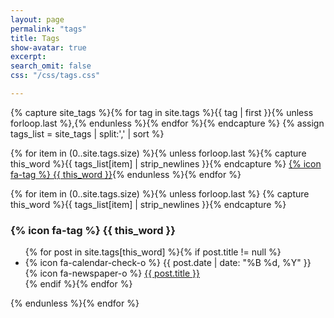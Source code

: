 ```yaml
---
layout: page
permalink: "tags"
title: Tags
show-avatar: true
excerpt:
search_omit: false
css: "/css/tags.css"

---
```


{% capture site_tags %}{% for tag in site.tags %}{{ tag | first }}{% unless forloop.last %},{% endunless %}{% endfor %}{% endcapture %}
{% assign tags_list = site_tags | split:',' | sort %}

{% for item in (0..site.tags.size) %}{% unless forloop.last %}{% capture this_word %}{{ tags_list[item] | strip_newlines }}{% endcapture %}
<a href="#{{ this_word }}" class="btn btn-primary">{% icon fa-tag %} {{ this_word }}<a/>{% endunless %}{% endfor %}


{% for item in (0..site.tags.size) %}{% unless forloop.last %}
  {% capture this_word %}{{ tags_list[item] | strip_newlines }}{% endcapture %}
  <h3 id="{{ this_word }}">{% icon fa-tag %} {{ this_word }}</h3>
  <ul class="post-list">
  {% for post in site.tags[this_word] %}{% if post.title != null %}
    <li>{% icon fa-calendar-check-o %}&nbsp;<span class="entry-date"><time datetime="{{ post.date | date_to_xmlschema }}">{{ post.date | date: "%B %d, %Y" }}</time></span> {% icon fa-newspaper-o %}&nbsp;<a href="{{ site.url }}{{ post.url }}">{{ post.title }}</a></li>
  {% endif %}{% endfor %}
  </ul>
{% endunless %}{% endfor %}
